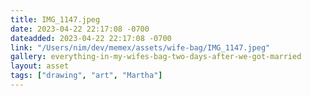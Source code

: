```yaml
---
title: IMG_1147.jpeg
date: 2023-04-22 22:17:08 -0700
dateadded: 2023-04-22 22:17:08 -0700
link: "/Users/nim/dev/memex/assets/wife-bag/IMG_1147.jpeg"
gallery: everything-in-my-wifes-bag-two-days-after-we-got-married
layout: asset
tags: ["drawing", "art", "Martha"]
--- 
```

